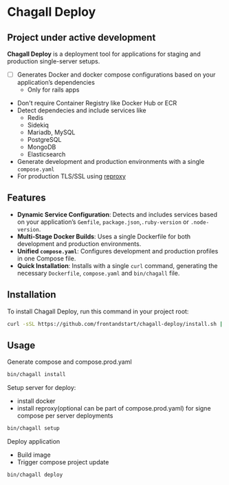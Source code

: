 # Chagall Deploy

## Project under active development

**Chagall Deploy** is a deployment tool for applications for staging and production single-server setups. 

- [ ] Generates Docker and docker compose configurations based on your application’s dependencies
  - Only for rails apps
- Don't require Container Registry like Docker Hub or ECR
- Detect dependecies and include services like
  - Redis
  - Sidekiq
  - Mariadb, MySQL
  - PostgreSQL
  - MongoDB
  - Elasticsearch
- Generate development and production environments with a single `compose.yaml`
- For production TLS/SSL using [reproxy](https://github.com/umputun/reproxy)

## Features

- **Dynamic Service Configuration**: Detects and includes services based on your application’s `Gemfile`, `package.json`,`.ruby-version` or `.node-version`.
- **Multi-Stage Docker Builds**: Uses a single Dockerfile for both development and production environments.
- **Unified `compose.yaml`**: Configures development and production profiles in one Compose file.
- **Quick Installation**: Installs with a single `curl` command, generating the necessary `Dockerfile`, `compose.yaml` and `bin/chagall` file.

## Installation

To install Chagall Deploy, run this command in your project root:

```bash
curl -sSL https://github.com/frontandstart/chagall-deploy/install.sh | bash
```

## Usage

Generate compose and compose.prod.yaml
```bash
bin/chagall install
```

Setup server for deploy:
  - install docker
  - install reproxy(optional can be part of compose.prod.yaml) for signe compose per server deployments
```bash
bin/chagall setup
```

Deploy application
  - Build image
  - Trigger compose project update
```bash
bin/chagall deploy
```
